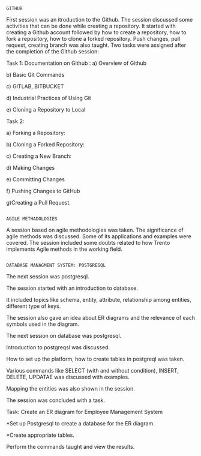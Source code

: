                                                                                   GITHUB
 First session was an itroduction to the Github. The session discussed some activities that can be done while creating a repository.
 It started with creating a Github account followed by how to create a repository, how to fork a repository, how to clone a forked repository.
 Push changes, pull request, creating branch was also taught.
 Two tasks were assigned after the completion of the Github session:
 
 Task 1: Documentation on Github :
 a) Overview of Github
 
 b) Basic Git Commands
 
 c) GITLAB, BITBUCKET
 
 d) Industrial Practices of Using Git
 
 e) Cloning a Repository to Local
 
 Task 2: 
 
 a) Forking a Repository: 
 
 b) Cloning a Forked Repository: 
 
 c) Creating a New Branch: 
 
 d) Making Changes
 
 e) Committing Changes
 
 f) Pushing Changes to GitHub
 
 g)Creating a Pull Request.
                                                                              
 
                                                                              AGILE METHADOLOGIES
A session based on agile methodologies was taken.
The significance of agile methods was discussed. Some of its applications and examples were covered.
The session included some doubts related to how Trento implements Agile methods in the working field.

    
                                                                          DATABASE MANAGMENT SYSTEM: POSTGRESQL

The next session was postgresql.

The session started with an introduction to database.

It included topics like schema, entity, attribute, relationship among entities, different type of keys.

The session also gave an idea about ER diagrams and the relevance of each symbols used in the diagram.

The next session on database was postgresql.

Introduction to postgreqsl was discussed.

How to set up the platform, how to create tables in postgreql was taken.

Various commands like SELECT (with and without condition), INSERT, DELETE, UPDATAE was discussed with examples.

Mapping the entities was also shown in the session.

The session was concluded with a task.

Task: Create an ER diagram for Employee Management System

*Set up Postgresql to create a database for the ER diagram.

*Create appropriate tables.

Perform the commands taught and view the results.

                                                                                  
